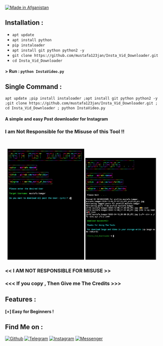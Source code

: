 <p align="left">
<a href="#"><img title="Made in Afganistan" src="https://img.shields.io/badge/MADE%20IN-AFGANISTAN-green?colorA=%23ff0000&colorB=%23017e40&style=for-the-badge"></a>
</p>


## Installation :

* `apt update`
* `apt install python`
* `pip instaloader`
* `apt install git python python2 -y`
* `git clone https://github.com/mustafa123jan/Insta_Vid_Downloader.git`
* `cd Insta_Vid_Downloader`

#### > Run : `python InstaVideo.py`


## Single Command :
```
apt update ;pip install instaloader ;apt install git python python2 -y ;git clone https://github.com/mustafa123jan/Insta_Vid_Downloader.git ; cd Insta_Vid_Downloader ; python InstaVideo.py
```
#### A simple and easy Post downloader for Instagram
### I am Not Responsible for the Misuse of this Tool !!
<br>
<p align="center">
<img width="50%" src=".__src__/insta.png"/>
<img width="46%" src=".__src__/insta1.png"/>
</p>

### << I AM NOT RESPONSIBLE FOR MISUSE >>
### <<< If you copy , Then Give me The Credits >>>

## Features :

#### [+] Easy for Beginners !

## Find Me on :
[![Github](https://img.shields.io/badge/Github-MUSTAFA--123JAN-green?style=for-the-badge&logo=github)](https://github.com/mustafa123jan)
[![Telegram](https://img.shields.io/badge/Telegram-Mustafa0001-blue?style=for-the-badge&logo=telegram)](https://t.me/the_world_of_hacking)
[![Instagram](https://img.shields.io/badge/IG-%40mustafa.kamgar-red?style=for-the-badge&logo=instagram)](https://www.instagram.com/mustafa.kamgar)
[![Messenger](https://img.shields.io/badge/Chat-Messenger-blue?style=for-the-badge&logo=messenger)](https://m.me/mustafa.kamgar.2)